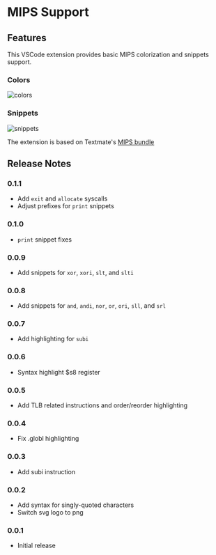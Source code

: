 # MIPS Support

## Features
This VSCode extension provides basic MIPS colorization and snippets support.

### Colors
![colors](images/vscode-mips-colors.png)

### Snippets
![snippets](images/vscode-mips-snippets.png)

The extension is based on Textmate's [MIPS bundle](https://github.com/textmate/mips.tmbundle)

## Release Notes

### 0.1.1

* Add `exit` and `allocate` syscalls
* Adjust prefixes for `print` snippets

### 0.1.0

* `print` snippet fixes

### 0.0.9

* Add snippets for `xor`, `xori`, `slt`, and `slti`

### 0.0.8

* Add snippets for `and`, `andi`, `nor`, `or`, `ori`, `sll`, and `srl`

### 0.0.7

* Add highlighting for `subi`

### 0.0.6

* Syntax highlight $s8 register

### 0.0.5

* Add TLB related instructions and order/reorder highlighting

### 0.0.4

* Fix .globl highlighting

### 0.0.3

* Add subi instruction

### 0.0.2

* Add syntax for singly-quoted characters
* Switch svg logo to png

### 0.0.1

* Initial release
